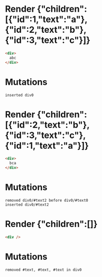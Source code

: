# Render {"children":[{"id":1,"text":"a"},{"id":2,"text":"b"},{"id":3,"text":"c"}]}
```html
<div>
  abc
</div>
```

# Mutations
```
inserted div0
```


# Render {"children":[{"id":2,"text":"b"},{"id":3,"text":"c"},{"id":1,"text":"a"}]}
```html
<div>
  bca
</div>
```

# Mutations
```
removed div0/#text2 before div0/#text0
inserted div0/#text2
```


# Render {"children":[]}
```html
<div />
```

# Mutations
```
removed #text, #text, #text in div0
```